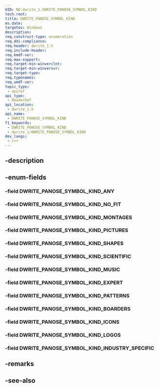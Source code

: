 ```yaml
---
UID: NE:dwrite_1.DWRITE_PANOSE_SYMBOL_KIND
tech.root: 
title: DWRITE_PANOSE_SYMBOL_KIND
ms.date: 
targetos: Windows
description: 
req.construct-type: enumeration
req.ddi-compliance: 
req.header: dwrite_1.h
req.include-header: 
req.kmdf-ver: 
req.max-support: 
req.target-min-winverclnt: 
req.target-min-winversvr: 
req.target-type: 
req.typenames: 
req.umdf-ver: 
topic_type:
 - apiref
api_type:
 - HeaderDef
api_location:
 - dwrite_1.h
api_name:
 - DWRITE_PANOSE_SYMBOL_KIND
f1_keywords:
 - DWRITE_PANOSE_SYMBOL_KIND
 - dwrite_1/DWRITE_PANOSE_SYMBOL_KIND
dev_langs:
 - c++
---
```


## -description

## -enum-fields

### -field DWRITE_PANOSE_SYMBOL_KIND_ANY

### -field DWRITE_PANOSE_SYMBOL_KIND_NO_FIT

### -field DWRITE_PANOSE_SYMBOL_KIND_MONTAGES

### -field DWRITE_PANOSE_SYMBOL_KIND_PICTURES

### -field DWRITE_PANOSE_SYMBOL_KIND_SHAPES

### -field DWRITE_PANOSE_SYMBOL_KIND_SCIENTIFIC

### -field DWRITE_PANOSE_SYMBOL_KIND_MUSIC

### -field DWRITE_PANOSE_SYMBOL_KIND_EXPERT

### -field DWRITE_PANOSE_SYMBOL_KIND_PATTERNS

### -field DWRITE_PANOSE_SYMBOL_KIND_BOARDERS

### -field DWRITE_PANOSE_SYMBOL_KIND_ICONS

### -field DWRITE_PANOSE_SYMBOL_KIND_LOGOS

### -field DWRITE_PANOSE_SYMBOL_KIND_INDUSTRY_SPECIFIC

## -remarks

## -see-also

